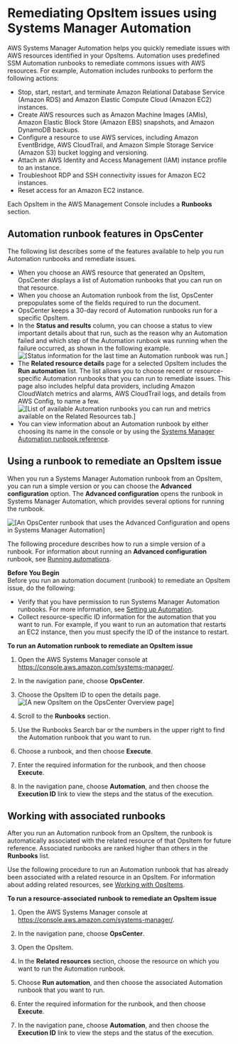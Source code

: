 # Remediating OpsItem issues using Systems Manager Automation<a name="OpsCenter-remediating"></a>

AWS Systems Manager Automation helps you quickly remediate issues with AWS resources identified in your OpsItems\. Automation uses predefined SSM Automation runbooks to remediate commons issues with AWS resources\. For example, Automation includes runbooks to perform the following actions: 
+ Stop, start, restart, and terminate Amazon Relational Database Service \(Amazon RDS\) and Amazon Elastic Compute Cloud \(Amazon EC2\) instances\.
+ Create AWS resources such as Amazon Machine Images \(AMIs\), Amazon Elastic Block Store \(Amazon EBS\) snapshots, and Amazon DynamoDB backups\.
+ Configure a resource to use AWS services, including Amazon EventBridge, AWS CloudTrail, and Amazon Simple Storage Service \(Amazon S3\) bucket logging and versioning\.
+ Attach an AWS Identity and Access Management \(IAM\) instance profile to an instance\.
+ Troubleshoot RDP and SSH connectivity issues for Amazon EC2 instances\.
+ Reset access for an Amazon EC2 instance\.

Each OpsItem in the AWS Management Console includes a **Runbooks** section\.

## Automation runbook features in OpsCenter<a name="OpsCenter-remediating-features"></a>

The following list describes some of the features available to help you run Automation runbooks and remediate issues\.
+ When you choose an AWS resource that generated an OpsItem, OpsCenter displays a list of Automation runbooks that you can run on that resource\. 
+ When you choose an Automation runbook from the list, OpsCenter prepopulates some of the fields required to run the document\.
+ OpsCenter keeps a 30\-day record of Automation runbooks run for a specific OpsItem\.
+ In the **Status and results** column, you can choose a status to view important details about that run, such as the reason why an Automation failed and which step of the Automation runbook was running when the failure occurred, as shown in the following example\.  
![\[Status information for the last time an Automation runbook was run.\]](http://docs.aws.amazon.com/systems-manager/latest/userguide/images/OpsItems_automation_results.png)
+ The **Related resource details** page for a selected OpsItem includes the **Run automation** list\. The list allows you to choose recent or resource\-specific Automation runbooks that you can run to remediate issues\. This page also includes helpful data providers, including Amazon CloudWatch metrics and alarms, AWS CloudTrail logs, and details from AWS Config, to name a few\.  
![\[List of available Automation runbooks you can run and metrics available on the Related Resources tab.\]](http://docs.aws.amazon.com/systems-manager/latest/userguide/images/OpsItems_automation_related_resource_details.png)
+ You can view information about an Automation runbook by either choosing its name in the console or by using the [Systems Manager Automation runbook reference](automation-documents-reference.md)\.

## Using a runbook to remediate an OpsItem issue<a name="OpsCenter-remediating-how-to"></a>

When you run a Systems Manager Automation runbook from an OpsItem, you can run a simple version or you can choose the **Advanced configuration** option\. The **Advanced configuration** opens the runbook in Systems Manager Automation, which provides several options for running the runbook\.

![\[An OpsCenter runbook that uses the Advanced Configuration and opens in Systems Manager Automation\]](http://docs.aws.amazon.com/systems-manager/latest/userguide/images/OpsItems_automation_runbook_advanced.png)

The following procedure describes how to run a simple version of a runbook\. For information about running an **Advanced configuration** runbook, see [Running automations](running-automations.md)\.

**Before You Begin**  
Before you run an automation document \(runbook\) to remediate an OpsItem issue, do the following:
+ Verify that you have permission to run Systems Manager Automation runbooks\. For more information, see [Setting up Automation](automation-setup.md)\.
+ Collect resource\-specific ID information for the automation that you want to run\. For example, if you want to run an automation that restarts an EC2 instance, then you must specify the ID of the instance to restart\.

**To run an Automation runbook to remediate an OpsItem issue**

1. Open the AWS Systems Manager console at [https://console\.aws\.amazon\.com/systems\-manager/](https://console.aws.amazon.com/systems-manager/)\.

1. In the navigation pane, choose **OpsCenter**\.

1. Choose the OpsItem ID to open the details page\.  
![\[A new OpsItem on the OpsCenter Overview page\]](http://docs.aws.amazon.com/systems-manager/latest/userguide/images/OpsItems_working_scenario_1.png)

1. Scroll to the **Runbooks** section\.

1. Use the Runbooks Search bar or the numbers in the upper right to find the Automation runbook that you want to run\.

1. Choose a runbook, and then choose **Execute**\.

1. Enter the required information for the runbook, and then choose **Execute**\.

1. In the navigation pane, choose **Automation**, and then choose the **Execution ID** link to view the steps and the status of the execution\. 

## Working with associated runbooks<a name="OpsCenter-remediating-associated-runbooks"></a>

After you run an Automation runbook from an OpsItem, the runbook is automatically associated with the related resource of that OpsItem for future reference\. Associated runbooks are ranked higher than others in the **Runbooks** list\.

Use the following procedure to run an Automation runbook that has already been associated with a related resource in an OpsItem\. For information about adding related resources, see [Working with OpsItems](OpsCenter-working-with-OpsItems.md)\.

**To run a resource\-associated runbook to remediate an OpsItem issue**

1. Open the AWS Systems Manager console at [https://console\.aws\.amazon\.com/systems\-manager/](https://console.aws.amazon.com/systems-manager/)\.

1. In the navigation pane, choose **OpsCenter**\.

1. Open the OpsItem\.

1. In the **Related resources** section, choose the resource on which you want to run the Automation runbook\.

1. Choose **Run automation**, and then choose the associated Automation runbook that you want to run\.

1. Enter the required information for the runbook, and then choose **Execute**\.

1. In the navigation pane, choose **Automation**, and then choose the **Execution ID** link to view the steps and the status of the execution\. 